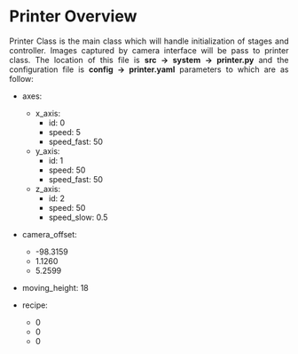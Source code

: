 # Printer Overview

<p align="justify">Printer Class is the main class which will handle initialization of stages and controller. Images captured by camera interface will be pass to printer class. The location of this file is <b>src -> system -> printer.py</b> and the configuration file is <b>config -> printer.yaml</b> parameters to which are as follow:</p>

- axes:
    - x_axis:
        - id: 0
        - speed: 5
        - speed_fast: 50
    - y_axis:
        - id: 1
        - speed: 50
        - speed_fast: 50
    - z_axis:
        - id: 2
        - speed: 50
        - speed_slow: 0.5

- camera_offset:
    - -98.3159
    - 1.1260
    - 5.2599

- moving_height: 18

- recipe:
    - 0
    - 0
    - 0




